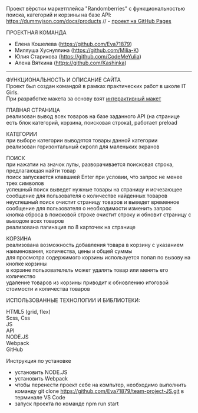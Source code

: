 Проект вёрстки маркетплейса "Randomberries" с функциональностью поиска, категорий и корзины на базе API:
https://dummyjson.com/docs/products
// - [проект на GitHub Pages](https://CodeMeYulia.github.io/team-project-JS/)

ПРОЕКТНАЯ КОМАНДА
- Елена Кошелева (https://github.com/Eva71879)
- Миляуша Хуснуллина (https://github.com/Milia-K)
- Юлия Старикова (https://github.com/CodeMeYulia)
- Алена Вяткина (https://github.com/Kashinka)

----------------------------------------------------

ФУНКЦИОНАЛЬНОСТЬ И ОПИСАНИЕ САЙТА  
Проект был создан командой в рамках практических работ в школе IT Girls.  
При разработке макета за основу взят [интерактивный макет](https://www.figma.com/proto/YhCP9TQiZu3b9ptLj7qyBL/%D0%9C%D0%B0%D0%BA%D0%B5%D1%82%D1%8B?page-id=31%3A2188&type=design&node-id=31-2189&viewport=1133%2C540%2C0.2&t=6KIxNuEEBMvG83Rz-1&scaling=scale-down&starting-point-node-id=250%3A10636)

ГЛАВНАЯ СТРАНИЦА  
реализован вывод всех товаров на базе заданного API (на странице есть блок категорий, корзина, поисковая строка), работает preload

КАТЕГОРИИ  
при выборе категории выводятся товары данной категории  
реализован горизонтальный скролл для маленьких экранов

ПОИСК  
при нажатии на значок лупы, разворачивается поисковая строка, предлагающая найти товар  
поиск запускается клавшией Enter при условии, что запрос не менее трех символов  
успешный поиск выведет нужные товары на страницу и исчезающее сообщение для пользователя о количестве найденных товаров  
неуспешный поиск очистит страницу товаров и выведет временное сообщение для пользователя о необходимости изменить запрос  
кнопка сброса в поисковой строке очистит строку и обновит страницу с выводом всех товаров  
реализована пагинация по 8 карточек на странице

КОРЗИНА  
реализована возможность добавления товара в корзину с указанием наименования, количества, цены и общей суммы  
для просмотра содержимого корзины используется попап по вызову на кнопке корзины  
в корзине пользователель может удалять товар или менять его количество  
удаление товаров из корзины приводит к обновлению итоговой стоимости и количества товаров

ИСПОЛЬЗОВАННЫЕ ТЕХНОЛОГИИ И БИБЛИОТЕКИ:

HTML5 (grid, flex)  
Scss, Css  
JS  
API  
NODE.JS  
Webpack  
GitHub

Инструкция по установке

- установить NODE.JS
- установить Webpack
- чтобы перенести проект себе на компьтер, необходимо выполнить команду git clone https://github.com/Eva71879/team-project-JS.git в терминале VS Code
- запуск проекта по команде npm run start

<!-- # npm_webpack
use npm install -->

